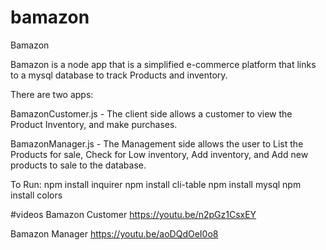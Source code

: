 # bamazon

Bamazon

Bamazon is a node app that is a simplified e-commerce platform that links to a mysql database to track Products and inventory.

There are two apps:

BamazonCustomer.js - The client side allows a customer to view the Product Inventory, and make purchases.


BamazonManager.js - The Management side allows the user to List the Products for sale, Check for Low inventory, Add inventory, and Add new products to sale to the database.

To Run:
npm install inquirer
npm install cli-table
npm install mysql
npm install colors


#videos
Bamazon Customer 
https://youtu.be/n2pGz1CsxEY

Bamazon Manager 
https://youtu.be/aoDQdOeI0o8



